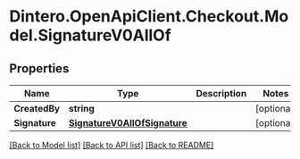 # Dintero.OpenApiClient.Checkout.Model.SignatureV0AllOf

## Properties

Name | Type | Description | Notes
------------ | ------------- | ------------- | -------------
**CreatedBy** | **string** |  | [optional] 
**Signature** | [**SignatureV0AllOfSignature**](SignatureV0AllOfSignature.md) |  | [optional] 

[[Back to Model list]](../README.md#documentation-for-models) [[Back to API list]](../README.md#documentation-for-api-endpoints) [[Back to README]](../README.md)

